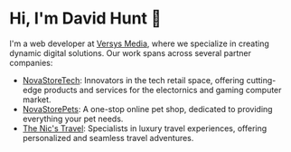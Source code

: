 # Hi, I'm David Hunt 👋

I'm a web developer at [Versys Media](https://versysmedia.com/), where we specialize in creating dynamic digital solutions. Our work spans across several partner companies:

- [NovaStoreTech](https://novastoretech.co.za/): Innovators in the tech retail space, offering cutting-edge products and services for the electornics and gaming computer market.
- [NovaStorePets](https://novastorepets.co.za/): A one-stop online pet shop, dedicated to providing everything your pet needs.
- [The Nic's Travel](https://www.thenicstravel.co.za/): Specialists in luxury travel experiences, offering personalized and seamless travel adventures.

